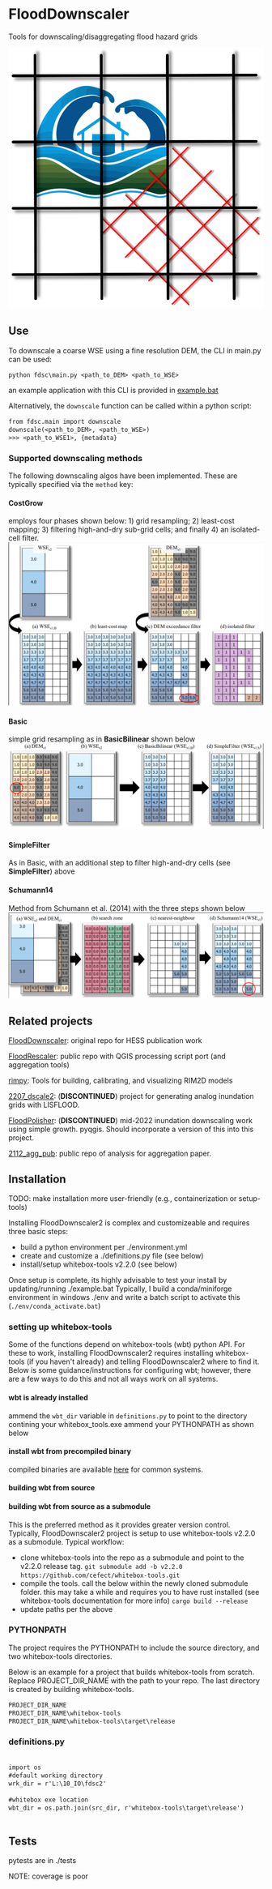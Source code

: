 # FloodDownscaler

Tools for downscaling/disaggregating flood hazard grids

![alt text](./img/logo_flood_rescale_20230205_600dpi.png)

 

## Use
To downscale a coarse WSE using a fine resolution DEM, the CLI in main.py can be used:
```
python fdsc\main.py <path_to_DEM> <path_to_WSE>
```
an example application with this CLI is provided in [example.bat](./example.bat)

Alternatively, the `downscale` function can be called within a python script:
```
from fdsc.main import downscale
downscale(<path_to_DEM>, <path_to_WSE>)
>>> <path_to_WSE1>, {metadata}
```

### Supported downscaling methods
The following downscaling algos have been implemented. These are typically specified via the `method` key:
#### CostGrow
employs four phases shown below: 1) grid resampling; 2) least-cost mapping; 3) filtering high-and-dry sub-grid cells; and finally 4) an isolated-cell filter.
![alt text](./img/costGrow_steps.png)
#### Basic
simple grid resampling as in **BasicBilinear** shown below
![alt text](./img/basic_steps.png)

#### SimpleFilter
As in Basic, with an additional step to filter high-and-dry cells (see **SimpleFilter**) above

#### Schumann14
Method from Schumann et al. (2014) with the three steps shown below
![alt text](./img/schu14_steps.png)

## Related projects
[FloodDownscaler](https://github.com/cefect/FloodDownscaler): original repo for HESS publication work

[FloodRescaler](https://github.com/cefect/FloodRescaler): public repo with QGIS processing script port (and aggregation tools)

[rimpy](https://git.gfz-potsdam.de/bryant/rimpy): Tools for building, calibrating, and visualizing RIM2D models
 
[2207_dscale2](https://github.com/cefect/2207_dscale2): (**DISCONTINUED**) project for generating analog inundation grids with LISFLOOD. 

[FloodPolisher](https://github.com/cefect/FloodPolisher): (**DISCONTINUED**) mid-2022 inundation downscaling work using simple growth. pyqgis. Should incorporate a version of this into this project. 

[2112_agg_pub](https://github.com/cefect/2112_agg_pub): public repo of analysis for aggregation paper. 

## Installation
TODO: make installation more user-friendly (e.g., containerization or setup-tools)

Installing FloodDownscaler2 is complex and customizeable and requires three basic steps:
- build a python environment per ./environment.yml
- create and customize a ./definitions.py file (see below)
- install/setup whitebox-tools v2.2.0 (see below)

Once setup is complete, its highly advisable to test your install by updating/running ./example.bat
Typically, I build a conda/miniforge environment in windows ./env and write a batch script to activate this (`./env/conda_activate.bat`)

### setting up whitebox-tools
Some of the functions depend on whitebox-tools (wbt) python API. For these to work, installing FloodDownscaler2 requires installing whitebox-tools (if you haven't already) and telling FloodDownscaler2 where to find it. Below is some guidance/instructions for configuring wbt; however, there are a few ways to do this and not all ways work on all systems. 

#### wbt is already installed
ammend the `wbt_dir` variable in `definitions.py` to point to the directory contining your  whitebox_tools.exe 
ammend your PYTHONPATH as shown below

#### install wbt from precompiled binary
compiled binaries are available [here](https://www.whiteboxgeo.com/download-direct/) for common systems. 

#### building wbt from source



#### building wbt from source as a submodule

This is the preferred method as it provides greater version control. Typically, FloodDownscaler2 project is setup to use whitebox-tools v2.2.0 as a submodule. 
Typical workflow:
- clone whitebox-tools into the repo as a submodule and point to the v2.2.0 release tag.
`git submodule add -b v2.2.0 https://github.com/cefect/whitebox-tools.git`
- compile the tools. call the below within the newly cloned submodule folder. this may take a while and requires you to have rust installed (see whitebox-tools documentation for more info)
`cargo build --release`
- update paths per the above




### PYTHONPATH
The project requires the PYTHONPATH to include the source directory, and two whitebox-tools directories. 

Below is an example for a project that builds whitebox-tools from scratch. Replace PROJECT_DIR_NAME with the path to your repo. The last directory is created by building whitebox-tools.
```
PROJECT_DIR_NAME
PROJECT_DIR_NAME\whitebox-tools
PROJECT_DIR_NAME\whitebox-tools\target\release 
```

### definitions.py

```

import os
#default working directory
wrk_dir = r'L:\10_IO\fdsc2'

#whitebox exe location
wbt_dir = os.path.join(src_dir, r'whitebox-tools\target\release')
 
```

## Tests
pytests are in ./tests

NOTE: coverage is poor